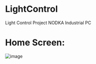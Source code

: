 # LightControl
Light Control Project NODKA Industrial PC

# Home Screen:
![image](https://user-images.githubusercontent.com/61877894/210230228-d6234e92-0ba0-4c28-8785-97e1465bc044.png)
